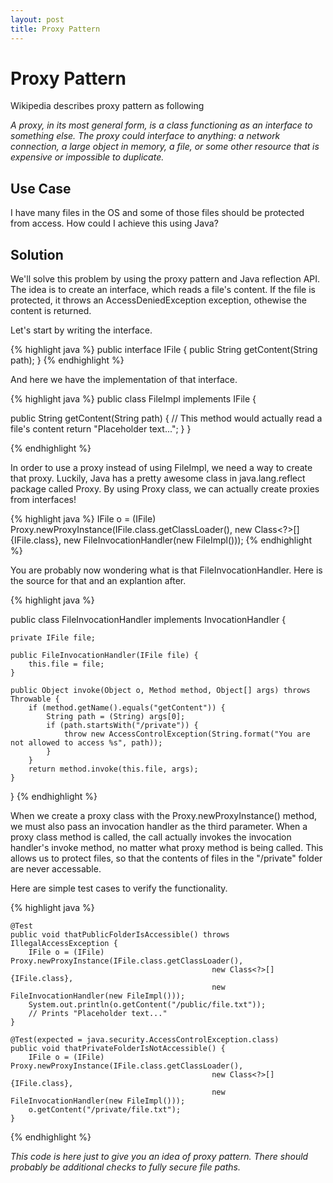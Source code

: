 ```yaml
---
layout: post
title: Proxy Pattern
---
```


<h1>Proxy Pattern</h1>

<p>Wikipedia describes proxy pattern as following</p>

<p><i>A proxy, in its most general form, is a class functioning as an interface to something else. The proxy could interface to anything: a network connection, a large object in memory, a file, or some other resource that is expensive or impossible to duplicate.</i></p>
  
<h2>Use Case</h2>

<p>I have many files in the OS and some of those files should be protected from access. How could I achieve this using Java?</p>

<h2>Solution</h2>

<p>We'll solve this problem by using the proxy pattern and Java reflection API. The idea is to create an interface, which reads a file's content. If the file is protected, it throws an AccessDeniedException exception, othewise the content is returned.</p>

<p>Let's start by writing the interface.</p>

{% highlight java %}
public interface IFile {
    public String getContent(String path);
}
{% endhighlight %}

<p>And here we have the implementation of that interface.</p>

{% highlight java %}
public class FileImpl implements IFile {

public String getContent(String path) {
  // This method would actually read a file's content
  return "Placeholder text...";
  }
}

{% endhighlight %}

<p>In order to use a proxy instead of using FileImpl, we need a way to create that proxy. Luckily, Java has a pretty awesome class in java.lang.reflect package called Proxy. By using Proxy class, we can actually create proxies from interfaces!</p>

{% highlight java %}
IFile o = (IFile) Proxy.newProxyInstance(IFile.class.getClassLoader(),
                                         new Class<?>[]{IFile.class},
                                         new FileInvocationHandler(new FileImpl()));
{% endhighlight %}

<p>You are probably now wondering what is that FileInvocationHandler. Here is the source for that and an explantion after.</p>

{% highlight java %}

public class FileInvocationHandler implements InvocationHandler {

    private IFile file;

    public FileInvocationHandler(IFile file) {
        this.file = file;
    }

    public Object invoke(Object o, Method method, Object[] args) throws Throwable {
        if (method.getName().equals("getContent")) {
            String path = (String) args[0];
            if (path.startsWith("/private")) {
                throw new AccessControlException(String.format("You are not allowed to access %s", path));
            }
        }
        return method.invoke(this.file, args);
    }
}
{% endhighlight %}

<p>When we create a proxy class with the Proxy.newProxyInstance() method, we must also pass an invocation handler as the third parameter. When a proxy class method is called, the call actually invokes the invocation handler's invoke method, no matter what proxy method is being called. This allows us to protect files, so that the contents of files in the "/private" folder are never accessable.</p>

<p>Here are simple test cases to verify the functionality.</p>

{% highlight java %}

    @Test
    public void thatPublicFolderIsAccessible() throws IllegalAccessException {
        IFile o = (IFile) Proxy.newProxyInstance(IFile.class.getClassLoader(),
                                                 new Class<?>[]{IFile.class},
                                                 new FileInvocationHandler(new FileImpl()));
        System.out.println(o.getContent("/public/file.txt"));
        // Prints "Placeholder text..."
    }

    @Test(expected = java.security.AccessControlException.class)
    public void thatPrivateFolderIsNotAccessible() {
        IFile o = (IFile) Proxy.newProxyInstance(IFile.class.getClassLoader(),
                                                 new Class<?>[]{IFile.class},
                                                 new FileInvocationHandler(new FileImpl()));
        o.getContent("/private/file.txt");
    }
{% endhighlight %}

<p><i>This code is here just to give you an idea of proxy pattern. There should probably be additional checks to fully secure file paths.</i></p>